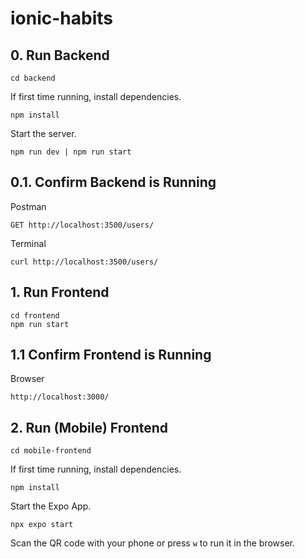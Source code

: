 # ionic-habits

## 0. Run Backend
```
cd backend
```

If first time running, install dependencies.
```
npm install
```

Start the server.
```
npm run dev | npm run start
```

## 0.1. Confirm Backend is Running
Postman
```
GET http://localhost:3500/users/
```
Terminal
```
curl http://localhost:3500/users/
```

## 1. Run Frontend
```
cd frontend
npm run start
```

## 1.1 Confirm Frontend is Running
Browser
```
http://localhost:3000/
```

## 2. Run (Mobile) Frontend
```
cd mobile-frontend
```

If first time running, install dependencies.
```
npm install
```

Start the Expo App.
```
npx expo start
``` 
Scan the QR code with your phone or press `w` to run it in the browser.
